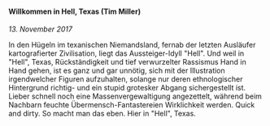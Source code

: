 #### Willkommen in Hell, Texas (Tim Miller)

_13. November 2017_

In den Hügeln im texanischen Niemandsland, fernab der letzten Ausläufer kartografierter Zivilisation, liegt das Aussteiger-Idyll "Hell". Und weil in "Hell", Texas, Rückständigkeit und tief verwurzelter Rassismus Hand in Hand gehen, ist es ganz und gar unnötig, sich mit der Illustration irgendwelcher Figuren aufzuhalten, solange nur deren ethnologischer Hintergrund richtig- und ein stupid grotesker Abgang sichergestellt ist. Lieber schnell noch eine Massenvergewaltigung angezettelt, während beim Nachbarn feuchte Übermensch-Fantastereien Wirklichkeit werden. Quick and dirty. So macht man das eben. Hier in "Hell", Texas.
